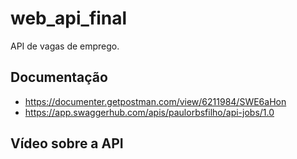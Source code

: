 # web_api_final
API de vagas de emprego.

## Documentação
- https://documenter.getpostman.com/view/6211984/SWE6aHon
- https://app.swaggerhub.com/apis/paulorbsfilho/api-jobs/1.0

## Vídeo sobre a API

